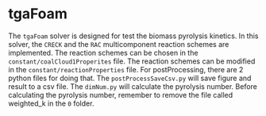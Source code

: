 # tgaFoam
The ```tgaFoam``` solver is designed for test the biomass pyrolysis kinetics. In this solver, the ```CRECK``` and the ```RAC``` multicomponent reaction schemes are implemented. The reaction schemes can be chosen in the ```constant/coalCloud1Properites``` file. The reaction schemes can be modified in the ```constant/reactionProperties``` file.
For postProcessing, there are 2 python files for doing that. The ```postProcessSaveCsv.py``` will save figure and result to a csv file. The ```dimNum.py``` will calculate the pyrolysis number. Before calculating the pyrolysis number, remember to remove the file called weighted_k in the ```0``` folder.
